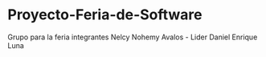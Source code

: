 # Proyecto-Feria-de-Software

Grupo para la feria 
integrantes
Nelcy Nohemy Avalos - Lider
Daniel Enrique Luna 
